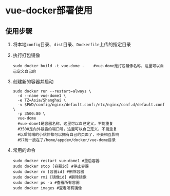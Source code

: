 # vue-docker部署使用

## 使用步骤

1. 将本地`config`目录、`dist`目录、`Dockerfile`上传的指定目录

2. 执行打包镜像

   ```shell
   sudo docker build -t vue-dome .    #vue-dome是打包镜像名称，这里可以自己定义自己的
   ```

3. 创建新的容器并启动

   ```shell
   sudo docker run --restart=always \
     -d --name vue-dome1 \
     -e TZ=Asia/Shanghai \
     -v $PWD/config/nginx/default.conf:/etc/nginx/conf.d/default.conf \
     -p 3500:80 \
     vue-dome
     #vue-dome1是容器名称，这里可以自己定义，不能重复
     #3500是向外暴露的端口号，这里可以自己定义，不能重复
     #以后前端的小伙伴都可以拥有自己的页面了，不会相互影响
     #57统一放在了/home/appdev/docker/vue-dome目录
   ```

4. 常用的命令

   ```shell
   sudo docker restart vue-dome1 #重启容器
   sudo docker stop [容器id] #停止容器
   sudo docker rm [容器id] #删除容器
   sudo docker rmi [镜像id] #删除镜像
   sudo docker ps -a #查看所有容器
   sudo docker images #查看所有镜像
   ```

   


